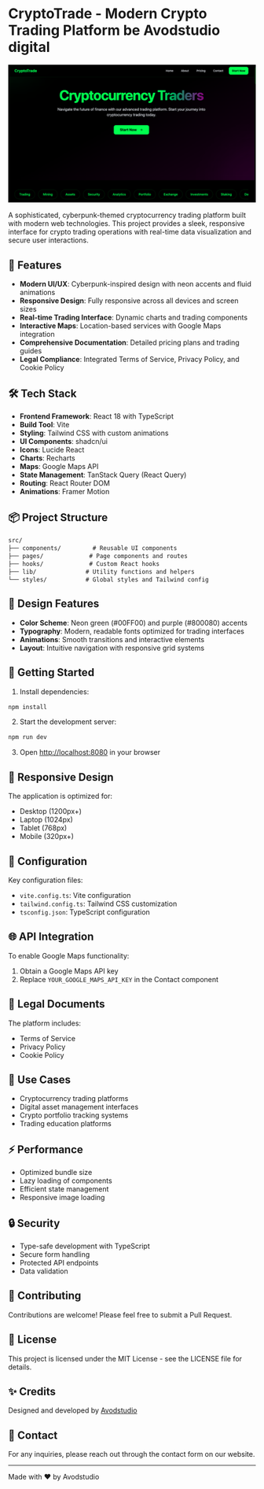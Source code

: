 # CryptoTrade - Modern Crypto Trading Platform be Avodstudio digital

![CryptoTrade](public/og-image.png)

A sophisticated, cyberpunk-themed cryptocurrency trading platform built with modern web technologies. This project provides a sleek, responsive interface for crypto trading operations with real-time data visualization and secure user interactions.

## 🚀 Features

- **Modern UI/UX**: Cyberpunk-inspired design with neon accents and fluid animations
- **Responsive Design**: Fully responsive across all devices and screen sizes
- **Real-time Trading Interface**: Dynamic charts and trading components
- **Interactive Maps**: Location-based services with Google Maps integration
- **Comprehensive Documentation**: Detailed pricing plans and trading guides
- **Legal Compliance**: Integrated Terms of Service, Privacy Policy, and Cookie Policy

## 🛠 Tech Stack

- **Frontend Framework**: React 18 with TypeScript
- **Build Tool**: Vite
- **Styling**: Tailwind CSS with custom animations
- **UI Components**: shadcn/ui
- **Icons**: Lucide React
- **Charts**: Recharts
- **Maps**: Google Maps API
- **State Management**: TanStack Query (React Query)
- **Routing**: React Router DOM
- **Animations**: Framer Motion

## 📦 Project Structure

```
src/
├── components/         # Reusable UI components
├── pages/             # Page components and routes
├── hooks/             # Custom React hooks
├── lib/              # Utility functions and helpers
└── styles/           # Global styles and Tailwind config
```

## 🎨 Design Features

- **Color Scheme**: Neon green (#00FF00) and purple (#800080) accents
- **Typography**: Modern, readable fonts optimized for trading interfaces
- **Animations**: Smooth transitions and interactive elements
- **Layout**: Intuitive navigation with responsive grid systems

## 🚀 Getting Started

1. Install dependencies:
```bash
npm install
```

2. Start the development server:
```bash
npm run dev
```

3. Open [http://localhost:8080](http://localhost:8080) in your browser

## 📱 Responsive Design

The application is optimized for:
- Desktop (1200px+)
- Laptop (1024px)
- Tablet (768px)
- Mobile (320px+)

## 🔧 Configuration

Key configuration files:
- `vite.config.ts`: Vite configuration
- `tailwind.config.ts`: Tailwind CSS customization
- `tsconfig.json`: TypeScript configuration

## 🌐 API Integration

To enable Google Maps functionality:
1. Obtain a Google Maps API key
2. Replace `YOUR_GOOGLE_MAPS_API_KEY` in the Contact component

## 📄 Legal Documents

The platform includes:
- Terms of Service
- Privacy Policy
- Cookie Policy

## 🎯 Use Cases

- Cryptocurrency trading platforms
- Digital asset management interfaces
- Crypto portfolio tracking systems
- Trading education platforms

## ⚡ Performance

- Optimized bundle size
- Lazy loading of components
- Efficient state management
- Responsive image loading

## 🔒 Security

- Type-safe development with TypeScript
- Secure form handling
- Protected API endpoints
- Data validation

## 🤝 Contributing

Contributions are welcome! Please feel free to submit a Pull Request.

## 📝 License

This project is licensed under the MIT License - see the LICENSE file for details.

## ✨ Credits

Designed and developed by [Avodstudio](https://avodstudio.com)

## 📧 Contact

For any inquiries, please reach out through the contact form on our website.

---

Made with ❤️ by Avodstudio